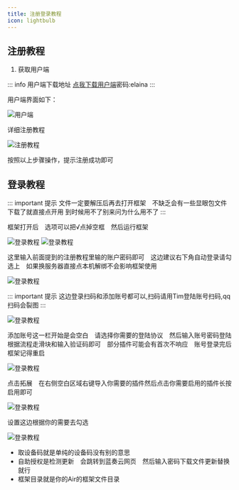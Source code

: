 ```yaml
---
title: 注册登录教程
icon: lightbulb
---
```

## 注册教程
1. 获取用户端

::: info 用户端下载地址
[点我下载用户端](https://wwdi.lanzouq.com/b00ef369nc)密码:elaina
:::

用户端界面如下：

![用户端](https://pan.xiyanet.top/f/VKgco/PixPin_2024-11-04_10-12-58.png)

详细注册教程

![注册教程](https://pan.xiyanet.top/f/m31Fy/PixPin_2024-10-29_07-09-41.png)

按照以上步骤操作，提示注册成功即可 

## 登录教程

::: important 提示
文件一定要解压后再去打开框架　不缺乏会有一些显眼包文件下载了就直接点开用
到时候用不了别来问为什么用不了
:::

框架打开后　选项可以把√点掉空框　然后运行框架

![登录教程](https://pan.xiyanet.top/f/ZJwi3/%E5%9B%BE%E7%89%871.png)
![登录教程](https://pan.xiyanet.top/f/XX1tO/%E5%9B%BE%E7%89%872.png)

这里输入前面提到的注册教程里输的账户密码即可　这边建议右下角自动登录请勾选上　如果换服务器直接点本机解绑不会影响框架使用

![登录教程](https://pan.xiyanet.top/f/nZjf0/%E5%9B%BE%E7%89%873.png)

::: important 提示
这边登录扫码和添加账号都可以,扫码请用Tim登陆账号扫码,qq扫码会裂图
:::

![登录教程](https://pan.xiyanet.top/f/EXDFd/%E5%9B%BE%E7%89%875.png)

添加账号这一栏开始是会空白　请选择你需要的登陆协议　然后输入账号密码登陆　根据流程走滑块和输入验证码即可　部分插件可能会有首次不响应　账号登录完后框架记得重启

![登录教程](https://pan.xiyanet.top/f/BXNS5/%E5%9B%BE%E7%89%876.png)

点击拓展　在右侧空白区域右键导入你需要的插件然后点击你需要启用的插件长按启用即可

![登录教程](https://pan.xiyanet.top/f/x8Bs7/%E5%9B%BE%E7%89%877.png)

设置这边根据你的需要去勾选

![登录教程](https://pan.xiyanet.top/f/Q65Uj/%E5%9B%BE%E7%89%878.png)


- 取设备码就是单纯的设备码没有别的意思
- 自助授权是检测更新　会跳转到蓝奏云网页　然后输入密码下载文件更新替换就行
- 框架目录就是你的Air的框架文件目录
